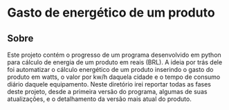 # Gasto de energético de um produto

## Sobre

Este projeto contém o progresso de um programa desenvolvido em python para cálculo de energia de um produto em reais (BRL). A ideia por trás dele foi automatizar o cálculo energético de um produto inserindo o gasto do produto em watts, o valor por kw/h daquela cidade e o tempo de consumo diário daquele equipamento. Neste diretório irei reportar todas as fases deste projeto, desde a primeira versão do programa, algumas de suas atualizações, e o detalhamento da versão mais atual do produto.


